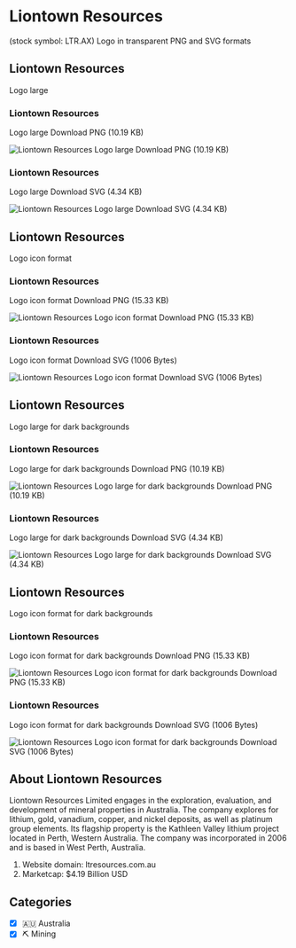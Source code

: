 # Liontown Resources
 (stock symbol: LTR.AX) Logo in transparent PNG and SVG formats

## Liontown Resources
 Logo large

### Liontown Resources
 Logo large Download PNG (10.19 KB)

![Liontown Resources
 Logo large Download PNG (10.19 KB)](/img/orig/LTR.AX_BIG-ea7cee74.png)

### Liontown Resources
 Logo large Download SVG (4.34 KB)

![Liontown Resources
 Logo large Download SVG (4.34 KB)](/img/orig/LTR.AX_BIG-f7043041.svg)

## Liontown Resources
 Logo icon format

### Liontown Resources
 Logo icon format Download PNG (15.33 KB)

![Liontown Resources
 Logo icon format Download PNG (15.33 KB)](/img/orig/LTR.AX-e8d40d18.png)

### Liontown Resources
 Logo icon format Download SVG (1006 Bytes)

![Liontown Resources
 Logo icon format Download SVG (1006 Bytes)](/img/orig/LTR.AX-800f1f23.svg)

## Liontown Resources
 Logo large for dark backgrounds

### Liontown Resources
 Logo large for dark backgrounds Download PNG (10.19 KB)

![Liontown Resources
 Logo large for dark backgrounds Download PNG (10.19 KB)](/img/orig/LTR.AX_BIG.D-762c22af.png)

### Liontown Resources
 Logo large for dark backgrounds Download SVG (4.34 KB)

![Liontown Resources
 Logo large for dark backgrounds Download SVG (4.34 KB)](/img/orig/LTR.AX_BIG.D-1647d78c.svg)

## Liontown Resources
 Logo icon format for dark backgrounds

### Liontown Resources
 Logo icon format for dark backgrounds Download PNG (15.33 KB)

![Liontown Resources
 Logo icon format for dark backgrounds Download PNG (15.33 KB)](/img/orig/LTR.AX.D-9d7181bb.png)

### Liontown Resources
 Logo icon format for dark backgrounds Download SVG (1006 Bytes)

![Liontown Resources
 Logo icon format for dark backgrounds Download SVG (1006 Bytes)](/img/orig/LTR.AX.D-d4d8f796.svg)

## About Liontown Resources


Liontown Resources Limited engages in the exploration, evaluation, and development of mineral properties in Australia. The company explores for lithium, gold, vanadium, copper, and nickel deposits, as well as platinum group elements. Its flagship property is the Kathleen Valley lithium project located in Perth, Western Australia. The company was incorporated in 2006 and is based in West Perth, Australia.

1. Website domain: ltresources.com.au
2. Marketcap: $4.19 Billion USD


## Categories
- [x] 🇦🇺 Australia
- [x] ⛏️ Mining
